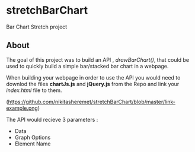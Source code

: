 # stretchBarChart
Bar Chart Stretch project

## About
The goal of this project was to build an API , *drawBarChart()*, that could be used to quickly build a simple bar/stacked bar chart in a webpage. 

When building your webpage in order to use the API you would need to downlod the files **chartJs.js** and
**jQuery.js** from the Repo and link your *index.html* file to them.

(https://github.com/nikitasheremet/stretchBarChart/blob/master/link-example.png)


The API would recieve 3 parameters :
- Data
- Graph Options
- Element Name



